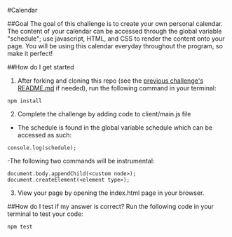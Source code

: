 #Calendar

##Goal
The goal of this challenge is to create your own personal calendar. The content of your calendar can be accessed through the global variable "schedule"; use javascript, HTML, and CSS to render the content onto your page. You will be using this calendar everyday throughout the program, so make it perfect!

##How do I get started
1. After forking and cloning this repo (see the [previous challenge's README.md](https://github.com/CodesmithLLC/w1-s1-fs-fundamentals) if needed), run the following command in your terminal:
````
npm install
````

2. Complete the challenge by adding code to client/main.js file
  - The schedule is found in the global variable schedule which can be accessed as such:
  ````
  console.log(schedule);
  ````
  -The following two commands will be instrumental:
  ````
  document.body.appendChild(<custom node>);
  document.createElement(<element type>);
  ````

3. View your page by opening the index.html page in your browser.

##How do I test if my answer is correct?
Run the following code in your terminal to test your code:
````
npm test
````